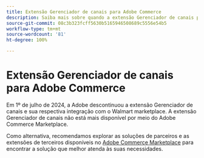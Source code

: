```yaml
---
title: Extensão Gerenciador de canais para Adobe Commerce
description: Saiba mais sobre quando a extensão Gerenciador de canais para Adobe Commerce chegou ao fim da vida útil.
source-git-commit: 08c3b323fcff5630b5165946508689c5556e54b5
workflow-type: tm+mt
source-wordcount: '81'
ht-degree: 100%

---
```



# Extensão Gerenciador de canais para Adobe Commerce

Em 1º de julho de 2024, a Adobe descontinuou a extensão Gerenciador de canais e sua respectiva integração com o Walmart marketplace. A extensão Gerenciador de canais não está mais disponível por meio do Adobe Commerce Marketplace.

Como alternativa, recomendamos explorar as soluções de parceiros e as extensões de terceiros disponíveis no [Adobe Commerce Marketplace](https://commercemarketplace.adobe.com/) para encontrar a solução que melhor atenda às suas necessidades.


